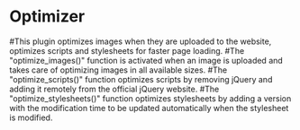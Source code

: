 # Optimizer
#This plugin optimizes images when they are uploaded to the website, optimizes scripts and stylesheets for faster page loading.
#The "optimize_images()" function is activated when an image is uploaded and takes care of optimizing images in all available sizes.
#The "optimize_scripts()" function optimizes scripts by removing jQuery and adding it remotely from the official jQuery website.
#The "optimize_stylesheets()" function optimizes stylesheets by adding a version with the modification time to be updated automatically when the stylesheet is modified.
